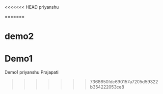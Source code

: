 <<<<<<< HEAD
priyanshu



=======
# demo2
# Demo1
Demo1
priyanshu Prajapati
>>>>>>> 7368650fdc690157a7205d59322b354222053ce8
